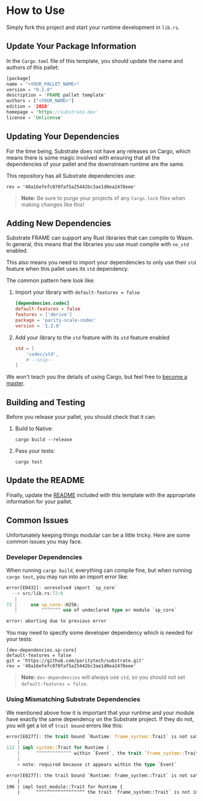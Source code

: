 # How to Use

Simply fork this project and start your runtime development in `lib.rs`.

## Update Your Package Information

In the `Cargo.toml` file of this template, you should update the name and authors of this pallet:

```rust
[package]
name = "<YOUR_PALLET_NAME>"
version = "0.1.0"
description = 'FRAME pallet template'
authors = ["<YOUR_NAME>"]
edition = '2018'
homepage = 'https://substrate.dev'
license = 'Unlicense'
```

## Updating Your Dependencies

For the time being, Substrate does not have any releases on Cargo, which means there is some magic involved with ensuring that all the dependencies of your pallet and the downstream runtime are the same.

This repository has all Substrate dependencies use:

```
rev = '40a16efefc070faf5a25442bc3ae1d0ea2478eee'
```

> **Note:** Be sure to purge your projects of any `Cargo.lock` files when making changes like this!

## Adding New Dependencies

Substrate FRAME can support any Rust libraries that can compile to Wasm. In general, this means that the libraries you use must compile with `no_std` enabled.

This also means you need to import your dependencies to only use their `std` feature when this pallet uses its `std` dependency.

The common pattern here look like:

1. Import your library with `default-features = false`

    ```TOML
    [dependencies.codec]
    default-features = false
    features = ['derive']
    package = 'parity-scale-codec'
    version = '1.2.0'
    ```

2. Add your library to the `std` feature with its `std` feature enabled

    ```TOML
    std = [
        'codec/std',
        # --snip--
    ]
    ```

We won't teach you the details of using Cargo, but feel free to [become a master](https://doc.rust-lang.org/cargo/).

## Building and Testing

Before you release your pallet, you should check that it can:

1. Build to Native:

    ```
    cargo build --release
    ```

2. Pass your tests:

    ```
    cargo test
    ```

## Update the README

Finally, update the [README](README.md) included with this template with the appropriate information for your pallet.

## Common Issues

Unfortunately keeping things modular can be a little tricky. Here are some common issues you may face.

### Developer Dependencies

When running `cargo build`, everything can compile fine, but when running `cargo test`, you may run into an import error like:

```rust
error[E0432]: unresolved import `sp_core`
  --> src/lib.rs:72:6
   |
72 |     use sp_core::H256;
   |         ^^^^^^^ use of undeclared type or module `sp_core`

error: aborting due to previous error
```

You may need to specify some developer dependency which is needed for your tests:

```
[dev-dependencies.sp-core]
default-features = false
git = 'https://github.com/paritytech/substrate.git'
rev = '40a16efefc070faf5a25442bc3ae1d0ea2478eee'
```

> **Note:** `dev-dependencies` will always use `std`, so you should not set `default-features = false`.


### Using Mismatching Substrate Dependencies

We mentioned above how it is important that your runtime and your module have exactly the same dependency on the Substrate project. If they do not, you will get a lot of `trait bound` errors like this:

```rust
error[E0277]: the trait bound `Runtime: frame_system::Trait` is not satisfied in `Event`
    |
112 | impl system::Trait for Runtime {
    |      ^^^^^^^^^^^^^ within `Event`, the trait `frame_system::Trait` is not implemented for `Runtime`
    |
    = note: required because it appears within the type `Event`

error[E0277]: the trait bound `Runtime: frame_system::Trait` is not satisfied
    |
196 | impl test_module::Trait for Runtime {
    |      ^^^^^^^^^^^^^^^^^^ the trait `frame_system::Trait` is not implemented for `Runtime`
```
